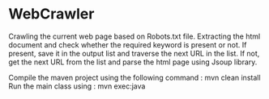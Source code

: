 # WebCrawler
 Crawling the current web page based on Robots.txt file.
 Extracting the html document and check whether the required keyword is present or not.
 If present, save it in the output list and traverse the next URL in the list.
 If not, get the next URL from the list and parse the html page using Jsoup library.
 

 Compile the maven project using the following command : mvn clean install
 Run the main class using : mvn exec:java
